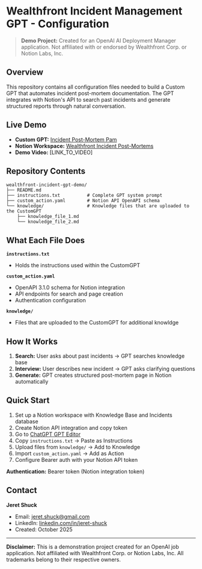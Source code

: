 # Wealthfront Incident Management GPT - Configuration

> **Demo Project:** Created for an OpenAI AI Deployment Manager application. Not affiliated with or endorsed by Wealthfront Corp. or Notion Labs, Inc.

## Overview

This repository contains all configuration files needed to build a Custom GPT that automates incident post-mortem documentation. The GPT integrates with Notion's API to search past incidents and generate structured reports through natural conversation.

## Live Demo

- **Custom GPT:** [Incident Post-Mortem Pam](https://chatgpt.com/g/g-68f13fbab7dc8191a3034d506d02d2fd-incident-post-mortem-pam)
- **Notion Workspace:** [Wealthfront Incident Post-Mortems](https://drt-cloud.notion.site/Wealthfront-Incident-Post-Mortems-28d868965b3880f2b8bdd103d2500a7f)
- **Demo Video:** [LINK_TO_VIDEO]

## Repository Contents

```
wealthfront-incident-gpt-demo/
├── README.md
├── instructions.txt          # Complete GPT system prompt
├── custom_action.yaml        # Notion API OpenAPI schema
└── knowledge/                # Knowledge files that are uploaded to the CustomGPT
    ├── knowledge_file_1.md
    └── knowledge_file_2.md
```

## What Each File Does

**`instructions.txt`**
- Holds the instructions used within the CustomGPT

**`custom_action.yaml`**
- OpenAPI 3.1.0 schema for Notion integration
- API endpoints for search and page creation
- Authentication configuration

**`knowledge/`**
- Files that are uploaded to the CustomGPT for additional knowldge

## How It Works

1. **Search:** User asks about past incidents → GPT searches knowledge base
2. **Interview:** User describes new incident → GPT asks clarifying questions
3. **Generate:** GPT creates structured post-mortem page in Notion automatically

## Quick Start

1. Set up a Notion workspace with Knowledge Base and Incidents database
2. Create Notion API integration and copy token
3. Go to [ChatGPT GPT Editor](https://chat.openai.com/gpts/editor)
4. Copy `instructions.txt` → Paste as Instructions
5. Upload files from `knowledge/` → Add to Knowledge
6. Import `custom_action.yaml` → Add as Action
7. Configure Bearer auth with your Notion API token

**Authentication:** Bearer token (Notion integration token)

## Contact

**Jeret Shuck**
- Email: jeret.shuck@gmail.com
- LinkedIn: [linkedin.com/in/jeret-shuck](https://www.linkedin.com/in/jeretshuck15963/)
- Created: October 2025

---

**Disclaimer:** This is a demonstration project created for an OpenAI job application. Not affiliated with Wealthfront Corp. or Notion Labs, Inc. All trademarks belong to their respective owners.
